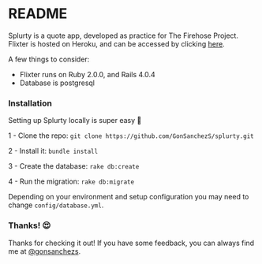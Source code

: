 # README

Splurty is a quote app, developed as practice for The Firehose Project. Flixter is hosted on Heroku, and can be accessed by clicking [here](http://flixter-gonsanchezs.heroku.com/). 

A few things to consider:
* Flixter runs on Ruby 2.0.0, and Rails 4.0.4
* Database is postgresql

### Installation

Setting up Splurty locally is super easy :rocket:

1 - Clone the repo:
```git clone https://github.com/GonSanchezS/splurty.git```

2 - Install it: 
```bundle install```

3 - Create the database:
```rake db:create```

4 - Run the migration:
```rake db:migrate```

Depending on your environment and setup configuration you  may need to change ```config/database.yml```.

### Thanks! :heart_eyes:

Thanks for checking it out! If you have some feedback, you can always find me at [@gonsanchezs](https://www.twitter.com/gonsanchezs).

